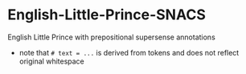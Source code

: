 # English-Little-Prince-SNACS
English Little Prince with prepositional supersense annotations

- note that `# text = ...` is derived from tokens and does not reflect original whitespace
